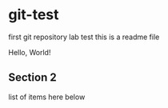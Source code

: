 # git-test
first git repository lab test
this is a readme file

Hello, World!

## Section 2
list of items here below
